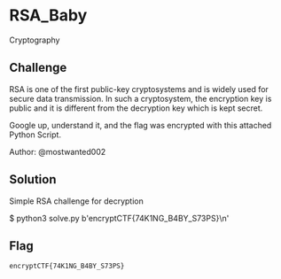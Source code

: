 # RSA_Baby
Cryptography

## Challenge 
RSA is one of the first public-key cryptosystems and is widely used for secure data transmission. In such a cryptosystem, the encryption key is public and it is different from the decryption key which is kept secret.

Google up, understand it, and the flag was encrypted with this attached Python Script.

Author: @mostwanted002

## Solution

Simple RSA challenge for decryption

$ python3 solve.py 
b'encryptCTF{74K1NG_B4BY_S73PS}\n'


## Flag

	encryptCTF{74K1NG_B4BY_S73PS}